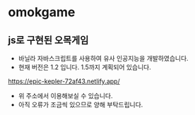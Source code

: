 # omokgame


## js로 구현된 오목게임
- 바닐라 자바스크립트를 사용하여 유사 인공지능을 개발하였습니다.
- 현재 버전은 1.2 입니다. 1.5까지 계획되어 있습니다.

https://epic-kepler-72af43.netlify.app/ 
- 위 주소에서 이용해보실 수 있습니다.
- 아직 오류가 조금씩 있으므로 양해 부탁드립니다.
